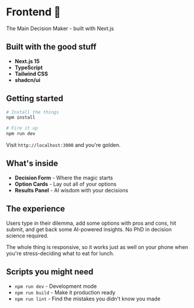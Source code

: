 # Frontend 🎨

The Main Decision Maker - built with Next.js

## Built with the good stuff

- **Next.js 15**
- **TypeScript**
- **Tailwind CSS**
- **shadcn/ui**

## Getting started

```bash
# Install the things
npm install

# Fire it up
npm run dev
```

Visit `http://localhost:3000` and you're golden.

## What's inside

- **Decision Form** - Where the magic starts
- **Option Cards** - Lay out all of your options
- **Results Panel** - AI wisdom with your decisions

## The experience

Users type in their dilemma, add some options with pros and cons, hit submit, and get back some AI-powered insights. No PhD in decision science required.

The whole thing is responsive, so it works just as well on your phone when you're stress-deciding what to eat for lunch.

## Scripts you might need

- `npm run dev` - Development mode
- `npm run build` - Make it production ready
- `npm run lint` - Find the mistakes you didn't know you made